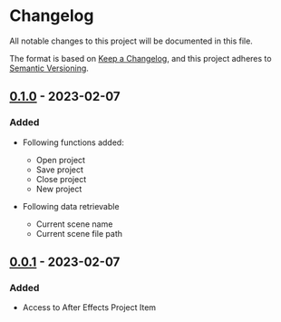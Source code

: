 # Changelog

All notable changes to this project will be documented in this file.

The format is based on [Keep a Changelog](https://keepachangelog.com/en/1.0.0/),
and this project adheres to [Semantic Versioning](https://semver.org/spec/v2.0.0.html).


## [0.1.0] - 2023-02-07

### Added

- Following functions added:
  - Open project
  - Save project
  - Close project
  - New project

- Following data retrievable
  - Current scene name
  - Current scene file path

## [0.0.1] - 2023-02-07

### Added

- Access to After Effects Project Item


[0.0.1]: https://github.com/LisaGG89/pydobe/releases/tag/v0.0.1
[0.1.0]: https://github.com/LisaGG89/pydobe/releases/tag/v0.1.0

